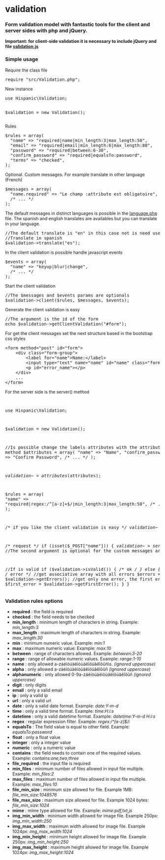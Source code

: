 # validation

<h3>Form validation model with fantastic tools for the client and server sides with php and jQuery.</h3>

<strong>Important: for client-side validation it is necessary to include jQuery and file <a href="https://github.com/hispanicode/validation/tree/master/js">validation.js</a></strong>

<h3>Simple usage</h3>

<p>Require the class file</p>
<div class="highlight highlight-source-php">
<pre>
require "src/Validation.php";
</pre>
</div>

<p>New instance</p>
<div class="highlight highlight-source-php">
<pre>
use Hispanic\Validation;

$validation = new Validation();
</pre>
</div>

<p>Rules</p>
<div class="highlight highlight-source-php">
<pre>
$rules = array(
  "name" => "required|name|min_length:3|max_length:50",
  "email" => "required|email|min_length:6|max_length:80",
  "password" => "required|between:6-30",
  "confirm_password" => "required|equalsTo:password",
  "terms" => "checked",
);
</pre>
</div>

<p>Optional. Custom messages. For example translate in other language (French)</p>
<div class="highlight highlight-source-php">
<pre>
$messages = array(
  "name.required" => "Le champ :attribute est obligatoire",
  /* ... */
);
</pre>
</div>

<p>The default messages in distinct languages is possible in the <a href="https://github.com/hispanicode/validation/tree/master/src/translate">language.php</a> file. The spanish and english translates are availables but you can translate in your language.</p>

<div class="highlight highlight-source-php">
<pre>
//The default translate is "en" in this case not is need use the translate method.
//Translate in spanish
$validation->translate("es");
</pre>
</div>

<p>In the client validation is possible handle javascript events</p>
<div class="highlight highlight-source-php">
<pre>
$events = array(
  "name" => "keyup|blur|change",
  /* ... */
);
</pre>
</div>

<p>Start the client validation</p>
<div class="highlight highlight-source-php">
<pre>
//The $messages and $events params are optionals
$validation->client($rules, $messages, $events);
</pre>
</div>

<p>Generate the client validation is easy</p>
<div class="highlight highlight-source-php">
<pre>
//The argument is the id of the form
echo $validation->getClientValidation("#form");
</pre>
</div>

<p>For get the client messages set the next structure based in the bootstrap css styles</p>
<div class="highlight highlight-source-html">
<pre>
&lt;form method="post" id="form"&gt;
    &lt;div class="form-group"&gt;
        &lt;label for="name"&gt;Name:&lt;/label&gt;
        &lt;input type="text" name="name" id="name" class="form-control" value="" /&gt;
        &lt;p id="error_name"&gt;&lt;/p&gt;
    &lt;/div&gt;
    ...
&lt;/form&gt;
</pre>
</div>

<p>For the server side is the server() method</p>
<div class="highlight highlight-source-php">
<pre>

use Hispanic\Validation;

$validation = new Validation();

//Is possible change the labels attributes with the attribute() method
$attributes = array(
  "name" => "Name",
  "confirm_password" => "Confirm Password",
  /* ... */
);

$validation->attributes($attributes);

$rules = array(
  "name" => "required|regex:/^[a-z]+$/|min_length:3|max_length:50",
  /* ... */
);

/* if you like the client validation is easy */
$validation->client($rules);

/* request */
if (isset($_POST["name"])) {
  $validation->server($rules); //The second argument is optional for the custom messages array
  
  //If is valid
  if ($validation->isValid()) {
      /* ok */
  } else {
    /* error */
    //get associative array with all errors
    $errors = $validation->getErrors();
    //get only one error, the first error.
    $first_error = $validation->getFirstError();
  }
}
</pre>
</div>

<h3>Validation rules options</h3>
<ul>
  <li><strong>required</strong> : the field is required</li>
  <li><strong>checked</strong> : the field needs to be checked</li>
  <li><strong>min_length</strong> : minimum length of characters in string. Example: <i>min_length:3</i></li>
  <li><strong>max_length</strong> :  maximum length of characters in string. Example: <i>max_length:30</i></li>
  <li><strong>min</strong> : minimum numeric value. Example: <i>min:1</i></li>
  <li><strong>max</strong> : maximum numeric value: Example: <i>max:10</i></li>
  <li><strong>between</strong> : range of characters allowed. Example: <i>between:3-20</i></li>
  <li><strong>range</strong> : range of allowable numeric values. Example: <i>range:1-10</i></li>
  <li><strong>name</strong> : only allowed a-záéíóúàèìòùäëïöüâêîôûñ\s. <i>(ignored uppercase)</i></li>
  <li><strong>alpha</strong> : only allowed a-záéíóúàèìòùäëïöüâêîôûñ <i>(ignored uppercase)</i></li>
  <li><strong>alphanumeric</strong> : only allowed 0-9a-záéíóúàèìòùäëïöüâêîôûñ <i>(ignored uppercase)</i></li>
  <li><strong>digit</strong> : only digits</li>
  <li><strong>email</strong> : only a valid email</li>
  <li><strong>ip</strong> : only a valid ip</li>
  <li><strong>url</strong> : only a valid url</li>
  <li><strong>date</strong> : only a valid date format. Example: <i>date:Y-m-d</i></li>
  <li><strong>time</strong> : only a valid time format. Example: <i>time:H:i:s</i></li>
  <li><strong>datetime</strong> : only a valid datetime format. Example: <i>datetime:Y-m-d H:i:s</i></li>
  <li><strong>regex</strong> : regular expression filter. Example: <i>regex:/^[a-z]$/i</i></li>
  <li><strong>equalsTo</strong> : The field value is equal to other field. Example: <i>equalsTo:password</i></li>
  <li><strong>float</strong> : only a float value</li>
  <li><strong>integer</strong> : only a integer value</li>
  <li><strong>numeric</strong> : only a numeric value</li>
  <li><strong>contains</strong> : the field needs to contain one of the required values. Example: <i>contains:one,two,three</i></li>
  <li><strong>file_required</strong> : the input file is required</li>
  <li><strong>min_files</strong> : minimum number of files allowed in input file multiple. Example: <i>min_files:2</i></li>
  <li><strong>max_files</strong> : maximum number of files allowed in input file multiple. Example: <i>max_files:10</i></li>
  <li><strong>file_min_size</strong> : minimum size allowed for file. Example 1MB: <i>file_min_size:1048576</i></li>
  <li><strong>file_max_size</strong> : maximum size allowed for file. Example 1024 bytes: <i>file_min_size:1024</i></li>
  <li><strong>mime</strong> : mime type allowed for file. Example: <i>mime:pdf,txt,js</i></li>
  <li><strong>img_min_width</strong> : minimum width allowed for image file. Example 250px: <i>img_min_width:250</i></li>
  <li><strong>img_max_width</strong> : maximum width allowed for image file. Example 1024px: <i>img_max_width:1024</i></li>
  <li><strong>img_min_height</strong> : minimum height allowed for image file. Example 250px: <i>img_min_height:250</i></li>
  <li><strong>img_max_height</strong> : maximum height allowed for image file. Example 1024px: <i>img_max_height:1024</i></li>
</ul>





